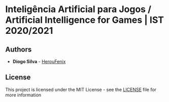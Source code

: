 # Inteligência Artificial para Jogos / Artificial Intelligence for Games | IST 2020/2021

## Authors

-   **Diogo Silva** - [HerouFenix](https://github.com/HerouFenix)

## License

This project is licensed under the MIT License - see the [LICENSE](https://github.com/heroufenix/iaj/blob/master/LICENSE) file for more information
